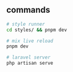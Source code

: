 ## commands

```bash
# style runner
cd styles/ && pnpm dev

# mix live reload
pnpm dev

# laravel server
php artisan serve

```
